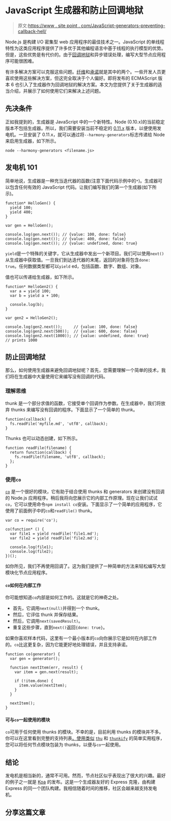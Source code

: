 # JavaScript 生成器和防止回调地狱

> 原文:[https://www . site point . com/JavaScript-generators-preventing-callback-hell/](https://www.sitepoint.com/javascript-generators-preventing-callback-hell/)

Node.js 是构建 I/O 密集型 web 应用程序的最佳技术之一。JavaScript 的单线程特性为这类应用程序提供了许多优于其他编程语言中基于线程的执行模型的优势。但是，这些优势是有代价的。由于[回调地狱](http://callbackhell.com/)和异步错误处理，编写大型节点应用程序可能很困难。

有许多解决方案可以克服这些问题。[纤维](https://github.com/laverdet/node-fibers)和[承诺](http://promisesaplus.com/)就是其中的两个。一些开发人员更喜欢使用这些解决方案，但这完全取决于个人偏好。即将发布的 ECMAScript 版本 6 也引入了生成器作为回调地狱的解决方案。本文为您提供了关于生成器的适当介绍，并展示了如何使用它们来解决上述问题。

## 先决条件

正如我提到的，生成器是 JavaScript 中的一个新特性。Node (0.10.x)的当前稳定版本不包括生成器。所以，我们需要安装当前不稳定的 [0.11.x](http://nodejs.org/dist/v0.11.9/) 版本，以便使用发电机。一旦安装了 0.11.x，就可以通过将`--harmony-generators`标志传递给 Node 来启用生成器，如下所示。

`node --harmony-generators <filename.js>`

## 发电机 101

简单地说，生成器是一种充当迭代器的函数(注意下面代码示例中的`*`)。生成器可以包含任何有效的 JavaScript 代码。让我们编写我们的第一个生成器(如下所示)。

```
function* HelloGen() {
  yield 100;
  yield 400;
}

var gen = HelloGen();

console.log(gen.next()); // {value: 100, done: false}
console.log(gen.next()); // {value: 400, done: false}
console.log(gen.next()); // {value: undefined, done: true}
```

`yield`是一个特殊的关键字，它从生成器中发出一个新项目。我们可以使用`next()`从生成器中获取值。一旦我们到达迭代器的末尾，返回的对象将包含`done: true`。任何数据类型都可以`yield` ed，包括函数、数字、数组、对象。

值也可以传递给生成器，如下所示。

```
function* HelloGen2() {
  var a = yield 100;
  var b = yield a + 100;

  console.log(b);
}

var gen2 = HelloGen2();

console.log(gen2.next());     // {value: 100, done: false}
console.log(gen2.next(500));  // {value: 600, done: false}
console.log(gen2.next(1000)); // {value: undefined, done: true}
// prints 1000
```

## 防止回调地狱

那么，如何使用生成器来避免回调地狱呢？首先，您需要理解一个简单的技术，我们将在生成器中大量使用它来编写没有回调的代码。

### 理解思维

thunk 是一个部分求值的函数，它接受单个回调作为参数。在生成器中，我们将放弃 thunks 来编写没有回调的程序。下面显示了一个简单的 thunk。

```
function(callback) {
  fs.readFile('myfile.md', 'utf8', callback);
}
```

Thunks 也可以动态创建，如下所示。

```
function readFile(filename) {
  return function(callback) {
    fs.readFile(filename, 'utf8', callback);
  };
}
```

### 使用`co`

[`co`](https://github.com/visionmedia/co) 是一个很好的模块，它有助于结合使用 thunks 和 generators 来创建没有回调的 Node.js 应用程序。稍后我将向您展示它的内部工作原理。现在让我们试试`co`，它可以使用命令`npm install co`安装。下面显示了一个简单的应用程序，它使用了前面例子中的`co`和`readFile()` thunk。

```
var co = require('co');

co(function* () {
  var file1 = yield readFile('file1.md');
  var file2 = yield readFile('file2.md');

  console.log(file1);
  console.log(file2);
})();
```

如你所见，我们不再使用回调了。这为我们提供了一种简单的方法来轻松编写大型模块化节点应用程序。

#### `co`如何在内部工作

你可能想知道`co`内部是如何工作的。这就是它的神奇之处。

*   首先，它调用`next(null)`并得到一个 thunk。
*   然后，它评估 thunk 并保存结果。
*   然后，它调用`next(savedResult)`。
*   重复这些步骤，直到`next()`返回`{done: true}`。

如果你喜欢样本代码，这里有一个最小版本的`co`向你展示它是如何在内部工作的。`co`比这更复杂，因为它能更好地处理错误，并且支持承诺。

```
function co(generator) {
  var gen = generator();

  function nextItem(err, result) {
    var item = gen.next(result);

    if (!item.done) {
      item.value(nextItem);
    }
  }

  nextItem();
}
```

#### 可与`co`一起使用的模块

`co`可用于任何使用 thunks 的模块。不幸的是，目前利用 thunks 的模块并不多。你可以在这里看到完整的支持列表[。使用类似](https://github.com/visionmedia/co/wiki) [`thu`](https://github.com/arunoda/node-thu) 和 [`thunkify`](https://github.com/visionmedia/node-thunkify) 的简单实用程序，您可以将任何节点模块包装为 thunks，以便与`co`一起使用。

## 结论

发电机是相当新的，通常不可用。然而，节点社区似乎表现出了很大的兴趣。最好的例子之一就是 [Koa](http://koajs.com/) 的发布。这是一个生成器友好的 Express 克隆，由构建 Express 的同一个团队构建。我相信随着时间的推移，社区会越来越支持发电机。

## 分享这篇文章